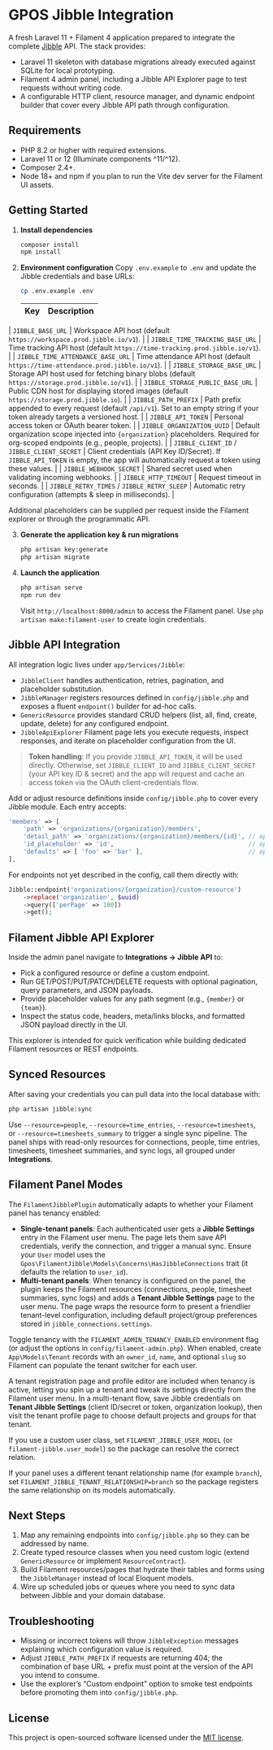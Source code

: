 # GPOS Jibble Integration

A fresh Laravel 11 + Filament 4 application prepared to integrate the complete [Jibble](https://www.jibble.io/) API. The stack provides:

- Laravel 11 skeleton with database migrations already executed against SQLite for local prototyping.
- Filament 4 admin panel, including a Jibble API Explorer page to test requests without writing code.
- A configurable HTTP client, resource manager, and dynamic endpoint builder that cover every Jibble API path through configuration.

## Requirements

- PHP 8.2 or higher with required extensions.
- Laravel 11 or 12 (Illuminate components ^11/^12).
- Composer 2.4+.
- Node 18+ and npm if you plan to run the Vite dev server for the Filament UI assets.

## Getting Started

1. **Install dependencies**
   ```bash
   composer install
   npm install
   ```

2. **Environment configuration**
   Copy `.env.example` to `.env` and update the Jibble credentials and base URLs:
   ```bash
   cp .env.example .env
   ```

   | Key | Description |
   | --- | --- |
| `JIBBLE_BASE_URL` | Workspace API host (default `https://workspace.prod.jibble.io/v1`). |
| `JIBBLE_TIME_TRACKING_BASE_URL` | Time tracking API host (default `https://time-tracking.prod.jibble.io/v1`). |
| `JIBBLE_TIME_ATTENDANCE_BASE_URL` | Time attendance API host (default `https://time-attendance.prod.jibble.io/v1`). |
| `JIBBLE_STORAGE_BASE_URL` | Storage API host used for fetching binary blobs (default `https://storage.prod.jibble.io/v1`). |
| `JIBBLE_STORAGE_PUBLIC_BASE_URL` | Public CDN host for displaying stored images (default `https://storage.prod.jibble.io`). |
   | `JIBBLE_PATH_PREFIX` | Path prefix appended to every request (default `/api/v1`). Set to an empty string if your token already targets a versioned host. |
   | `JIBBLE_API_TOKEN` | Personal access token or OAuth bearer token. |
| `JIBBLE_ORGANIZATION_UUID` | Default organization scope injected into `{organization}` placeholders. Required for org-scoped endpoints (e.g., people, projects). |
| `JIBBLE_CLIENT_ID` / `JIBBLE_CLIENT_SECRET` | Client credentials (API Key ID/Secret). If `JIBBLE_API_TOKEN` is empty, the app will automatically request a token using these values. |
   | `JIBBLE_WEBHOOK_SECRET` | Shared secret used when validating incoming webhooks. |
   | `JIBBLE_HTTP_TIMEOUT` | Request timeout in seconds. |
   | `JIBBLE_RETRY_TIMES` / `JIBBLE_RETRY_SLEEP` | Automatic retry configuration (attempts & sleep in milliseconds). |

   Additional placeholders can be supplied per request inside the Filament explorer or through the programmatic API.

3. **Generate the application key & run migrations**
   ```bash
   php artisan key:generate
   php artisan migrate
   ```

4. **Launch the application**
   ```bash
   php artisan serve
   npm run dev
   ```
   Visit `http://localhost:8000/admin` to access the Filament panel. Use `php artisan make:filament-user` to create login credentials.

## Jibble API Integration

All integration logic lives under `app/Services/Jibble`:

- `JibbleClient` handles authentication, retries, pagination, and placeholder substitution.
- `JibbleManager` registers resources defined in `config/jibble.php` and exposes a fluent `endpoint()` builder for ad-hoc calls.
- `GenericResource` provides standard CRUD helpers (list, all, find, create, update, delete) for any configured endpoint.
- `JibbleApiExplorer` Filament page lets you execute requests, inspect responses, and iterate on placeholder configuration from the UI.

> **Token handling**: If you provide `JIBBLE_API_TOKEN`, it will be used directly. Otherwise, set `JIBBLE_CLIENT_ID` and `JIBBLE_CLIENT_SECRET` (your API key ID & secret) and the app will request and cache an access token via the OAuth client-credentials flow.

Add or adjust resource definitions inside `config/jibble.php` to cover every Jibble module. Each entry accepts:

```php
'members' => [
    'path' => 'organizations/{organization}/members',
    'detail_path' => 'organizations/{organization}/members/{id}', // optional, defaults to path + /{id}
    'id_placeholder' => 'id',                                     // optional
    'defaults' => [ 'foo' => 'bar' ],                             // optional placeholder defaults
],
```

For endpoints not yet described in the config, call them directly with:

```php
Jibble::endpoint('organizations/{organization}/custom-resource')
    ->replace('organization', $uuid)
    ->query(['perPage' => 100])
    ->get();
```

## Filament Jibble API Explorer

Inside the admin panel navigate to **Integrations → Jibble API** to:

- Pick a configured resource or define a custom endpoint.
- Run GET/POST/PUT/PATCH/DELETE requests with optional pagination, query parameters, and JSON payloads.
- Provide placeholder values for any path segment (e.g., `{member}` or `{team}`).
- Inspect the status code, headers, meta/links blocks, and formatted JSON payload directly in the UI.

This explorer is intended for quick verification while building dedicated Filament resources or REST endpoints.

## Synced Resources

After saving your credentials you can pull data into the local database with:

```bash
php artisan jibble:sync
```

Use `--resource=people`, `--resource=time_entries`, `--resource=timesheets`, or `--resource=timesheets_summary` to trigger a single sync pipeline. The panel ships with read-only resources for connections, people, time entries, timesheets, timesheet summaries, and sync logs, all grouped under **Integrations**.

## Filament Panel Modes

The `FilamentJibblePlugin` automatically adapts to whether your Filament panel has tenancy enabled:

- **Single-tenant panels**: Each authenticated user gets a **Jibble Settings** entry in the Filament user menu. The page lets them save API credentials, verify the connection, and trigger a manual sync. Ensure your `User` model uses the `Gpos\FilamentJibble\Models\Concerns\HasJibbleConnections` trait (it defaults the relation to `user_id`).
- **Multi-tenant panels**: When tenancy is configured on the panel, the plugin keeps the Filament resources (connections, people, timesheet summaries, sync logs) and adds a **Tenant Jibble Settings** page to the user menu. The page wraps the resource form to present a friendlier tenant-level configuration, including default project/group preferences stored in `jibble_connections.settings`.

Toggle tenancy with the `FILAMENT_ADMIN_TENANCY_ENABLED` environment flag (or adjust the options in `config/filament-admin.php`). When enabled, create `App\Models\Tenant` records with an `owner_id`, `name`, and optional `slug` so Filament can populate the tenant switcher for each user.

A tenant registration page and profile editor are included when tenancy is active, letting you spin up a tenant and tweak its settings directly from the Filament user menu. In a multi-tenant flow, save Jibble credentials on **Tenant Jibble Settings** (client ID/secret or token, organization lookup), then visit the tenant profile page to choose default projects and groups for that tenant.

If you use a custom user class, set `FILAMENT_JIBBLE_USER_MODEL` (or `filament-jibble.user_model`) so the package can resolve the correct relation.

If your panel uses a different tenant relationship name (for example `branch`), set `FILAMENT_JIBBLE_TENANT_RELATIONSHIP=branch` so the package registers the same relationship on its models automatically.

## Next Steps

1. Map any remaining endpoints into `config/jibble.php` so they can be addressed by name.
2. Create typed resource classes when you need custom logic (extend `GenericResource` or implement `ResourceContract`).
3. Build Filament resources/pages that hydrate their tables and forms using the `JibbleManager` instead of local Eloquent models.
4. Wire up scheduled jobs or queues where you need to sync data between Jibble and your domain database.

## Troubleshooting

- Missing or incorrect tokens will throw `JibbleException` messages explaining which configuration value is required.
- Adjust `JIBBLE_PATH_PREFIX` if requests are returning 404; the combination of base URL + prefix must point at the version of the API you intend to consume.
- Use the explorer’s “Custom endpoint” option to smoke test endpoints before promoting them into `config/jibble.php`.

## License

This project is open-sourced software licensed under the [MIT license](LICENSE).
